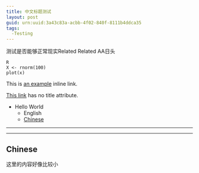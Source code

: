 ```yaml
---
title: 中文标题测试
layout: post
guid: urn:uuid:3a43c83a-acbb-4f02-840f-8111b4ddca35
tags:
  -Testing
---
```



测试是否能够正常现实Related
Related AA日头

	R
	X <- rnorm(100)
	plot(x)
	

This is [an example](http://example.com/ "Title") inline link.

[This link](http://example.net/) has no title attribute.

* Hello World
	* English
	* [Chinese](##Chinese)
	
***










































***
## Chinese  
这里的内容好像比较小
